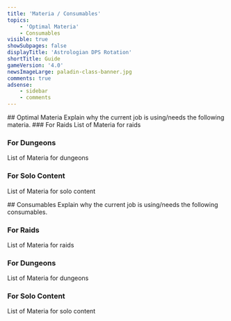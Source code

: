 ```yaml
---
title: 'Materia / Consumables'
topics:
    - 'Optimal Materia'
    - Consumables
visible: true
showSubpages: false
displayTitle: 'Astrologian DPS Rotation'
shortTitle: Guide
gameVersion: '4.0'
newsImageLarge: paladin-class-banner.jpg
comments: true
adsense:
    - sidebar
    - comments
---
```


<div id='optimal-materia'></div>
## Optimal Materia
Explain why the current job is using/needs the following materia.
### For Raids
List of Materia for raids

### For Dungeons
List of Materia for dungeons

### For Solo Content
List of Materia for solo content

<div id='consumables'></div>
## Consumables
Explain why the current job is using/needs the following consumables.

### For Raids
List of Materia for raids

### For Dungeons
List of Materia for dungeons

### For Solo Content
List of Materia for solo content